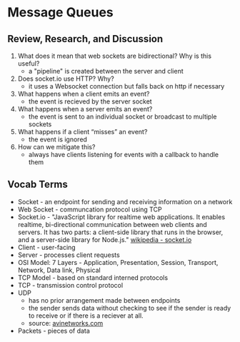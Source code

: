 # Message Queues

## Review, Research, and Discussion

1. What does it mean that web sockets are bidirectional? Why is this useful?
    - a "pipeline" is created between the server and client
2. Does socket.io use HTTP? Why?
    - it uses a Websocket connection but falls back on http if necessary
3. What happens when a client emits an event?
    - the event is recieved by the server socket
4. What happens when a server emits an event?
    - the event is sent to an individual socket or broadcast to multiple sockets
5. What happens if a client “misses” an event?
    - the event is ignored
6. How can we mitigate this?
    - always have clients listening for events with a callback to handle them

## Vocab Terms

- Socket - an endpoint for sending and receiving information on a network
- Web Socket - communcation protocol using TCP
- Socket.io - "JavaScript library for realtime web applications. It enables realtime, bi-directional communication between web clients and servers. It has two parts: a client-side library that runs in the browser, and a server-side library for Node.js." [wikipedia - socket.io](https://en.wikipedia.org/wiki/Socket.IO)
- Client - user-facing
- Server - processes client requests
- OSI Model: 7 Layers - Application, Presentation, Session, Transport, Network, Data link, Physical
- TCP Model - based on standard interned protocols
- TCP - transmission control protocol
- UDP
  - has no prior arrangement made between endpoints
  - the sender sends data without checking to see if the sender is ready to receive or if there is a reciever at all.
  - source: [avinetworks.com](https://avinetworks.com/glossary/connectionless-protocol/)
- Packets - pieces of data